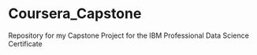# Coursera_Capstone
Repository for my Capstone Project for the IBM Professional Data Science Certificate
